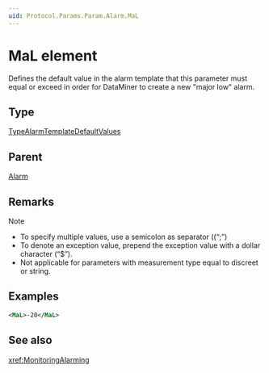 ```yaml
---
uid: Protocol.Params.Param.Alarm.MaL
---
```


# MaL element

Defines the default value in the alarm template that this parameter must equal or exceed in order for DataMiner to create a new "major low" alarm.

## Type

[TypeAlarmTemplateDefaultValues](xref:Protocol-TypeAlarmTemplateDefaultValues)

## Parent

[Alarm](xref:Protocol.Params.Param.Alarm)

## Remarks

> [!NOTE]
>
> - To specify multiple values, use a semicolon as separator ((“;”)
> - To denote an exception value, prepend the exception value with a dollar character (“$”).
> - Not applicable for parameters with measurement type equal to discreet or string.

## Examples

```xml
<MaL>-20</MaL>
```

## See also

<xref:MonitoringAlarming>
